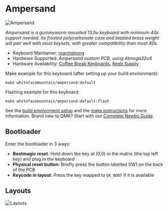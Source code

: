# Ampersand

![Ampersand](https://assets.bigcartel.com/product_images/373452406/1000001889.png)

*Ampersand is a gummyworm mounted 13.5u keyboard with minimum 40s support needed.
Its frosted polycarbonate case and blasted brass weight will pair well with most keysets, with greater compatibility than most 40s.*

* Keyboard Maintainer: [roarmstrong](https://github.com/roarmstrong)
* Hardware Supported: *Ampersand custom PCB, using Atmega32u4*
* Hardware Availability: [Coffee Break Keyboards](https://www.cbkbd.com/product/ampersand), [Keeb Supply](https://keeb.supply/products/ampersand)

Make example for this keyboard (after setting up your build environment):

    make whitefacemountain/ampersand:default

Flashing example for this keyboard:

    make whitefacemountain/ampersand:default:flash

See the [build environment setup](https://docs.qmk.fm/#/getting_started_build_tools) and the [make instructions](https://docs.qmk.fm/#/getting_started_make_guide) for more information. Brand new to QMK? Start with our [Complete Newbs Guide](https://docs.qmk.fm/#/newbs).

## Bootloader

Enter the bootloader in 3 ways:

* **Bootmagic reset**: Hold down the key at (0,0) in the matrix (the top left key) and plug in the keyboard
* **Physical reset button**: Briefly press the button labelled SW1 on the back of the PCB
* **Keycode in layout**: Press the key mapped to `QK_BOOT` if it is available

## Layouts
![Layouts](https://assets.bigcartel.com/product_images/373299667/ampersand-layouts.png)